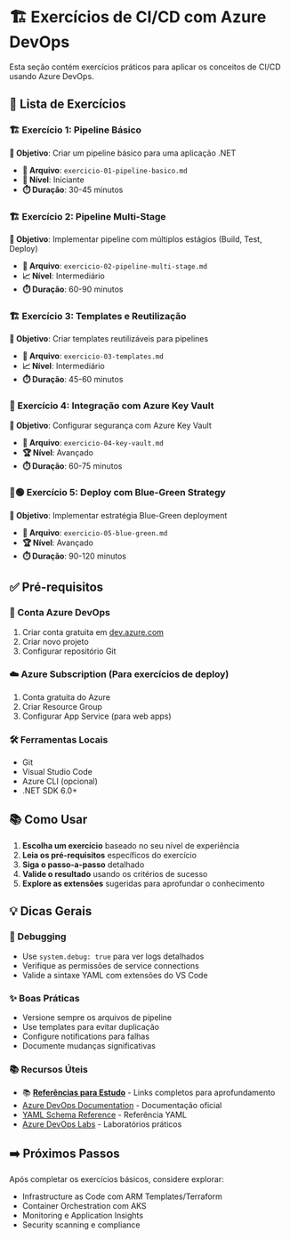 # 🏗️ Exercícios de CI/CD com Azure DevOps

Esta seção contém exercícios práticos para aplicar os conceitos de CI/CD usando Azure DevOps.

## 📝 Lista de Exercícios

### 🏗️ Exercício 1: Pipeline Básico
**🎯 Objetivo**: Criar um pipeline básico para uma aplicação .NET
- **📄 Arquivo**: `exercicio-01-pipeline-basico.md`
- **🌱 Nível**: Iniciante
- **⏱️ Duração**: 30-45 minutos

### 🏗️ Exercício 2: Pipeline Multi-Stage
**🎯 Objetivo**: Implementar pipeline com múltiplos estágios (Build, Test, Deploy)
- **📄 Arquivo**: `exercicio-02-pipeline-multi-stage.md`
- **📈 Nível**: Intermediário
- **⏱️ Duração**: 60-90 minutos

### 🏗️ Exercício 3: Templates e Reutilização
**🎯 Objetivo**: Criar templates reutilizáveis para pipelines
- **📄 Arquivo**: `exercicio-03-templates.md`
- **📈 Nível**: Intermediário
- **⏱️ Duração**: 45-60 minutos

### 🔐 Exercício 4: Integração com Azure Key Vault
**🎯 Objetivo**: Configurar segurança com Azure Key Vault
- **📄 Arquivo**: `exercicio-04-key-vault.md`
- **🏆 Nível**: Avançado
- **⏱️ Duração**: 60-75 minutos

### 🔵🟢 Exercício 5: Deploy com Blue-Green Strategy
**🎯 Objetivo**: Implementar estratégia Blue-Green deployment
- **📄 Arquivo**: `exercicio-05-blue-green.md`
- **🏆 Nível**: Avançado
- **⏱️ Duração**: 90-120 minutos

## ✅ Pré-requisitos

### 🔵 Conta Azure DevOps
1. Criar conta gratuita em [dev.azure.com](https://dev.azure.com)
2. Criar novo projeto
3. Configurar repositório Git

### ☁️ Azure Subscription (Para exercícios de deploy)
1. Conta gratuita do Azure
2. Criar Resource Group
3. Configurar App Service (para web apps)

### 🛠️ Ferramentas Locais
- Git
- Visual Studio Code
- Azure CLI (opcional)
- .NET SDK 6.0+

## 📚 Como Usar

1. **Escolha um exercício** baseado no seu nível de experiência
2. **Leia os pré-requisitos** específicos do exercício
3. **Siga o passo-a-passo** detalhado
4. **Valide o resultado** usando os critérios de sucesso
5. **Explore as extensões** sugeridas para aprofundar o conhecimento

## 💡 Dicas Gerais

### 🐛 Debugging
- Use `system.debug: true` para ver logs detalhados
- Verifique as permissões de service connections
- Valide a sintaxe YAML com extensões do VS Code

### ✨ Boas Práticas
- Versione sempre os arquivos de pipeline
- Use templates para evitar duplicação
- Configure notifications para falhas
- Documente mudanças significativas

### 📚 Recursos Úteis
- 📚 **[Referências para Estudo](../documentacao/03-referencias-estudo.md)** - Links completos para aprofundamento
- [Azure DevOps Documentation](https://docs.microsoft.com/azure/devops/) - Documentação oficial
- [YAML Schema Reference](https://docs.microsoft.com/azure/devops/pipelines/yaml-schema) - Referência YAML
- [Azure DevOps Labs](https://www.azuredevopslabs.com/) - Laboratórios práticos

## ➡️ Próximos Passos

Após completar os exercícios básicos, considere explorar:
- Infrastructure as Code com ARM Templates/Terraform
- Container Orchestration com AKS
- Monitoring e Application Insights
- Security scanning e compliance